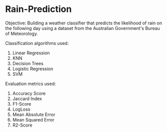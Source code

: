 # Rain-Prediction

Objective: Building a weather classifier that predicts the likelihood of rain on the following day using a dataset from the Australian Government's Bureau of Meteorology.


Classification algorithms used:

1. Linear Regression
2. KNN
3. Decision Trees
4. Logistic Regression
5. SVM

Evaluation metrics used:

1.  Accuracy Score
2.  Jaccard Index
3.  F1-Score
4.  LogLoss
5.  Mean Absolute Error
6.  Mean Squared Error
7.  R2-Score
